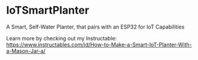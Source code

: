 # IoTSmartPlanter
A Smart, Self-Water Planter, that pairs with an ESP32 for IoT Capabilities

Learn more by checking out my Instructable: https://www.instructables.com/id/How-to-Make-a-Smart-IoT-Planter-With-a-Mason-Jar-a/
